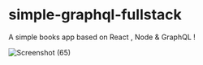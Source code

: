 # simple-graphql-fullstack
A simple books app based on React , Node &amp; GraphQL !

![Screenshot (65)](https://user-images.githubusercontent.com/58355613/109398209-6fd5c000-7961-11eb-969d-f25a4a46ac81.png)
